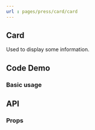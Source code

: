 ```yaml
---
url : pages/press/card/card
---
```


## Card

Used to display some information.

## Code Demo

### Basic usage


## API

### Props